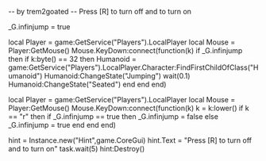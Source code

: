 -- by trem2goated
-- Press [R] to turn off and to turn on

_G.infinjump = true
 
local Player = game:GetService("Players").LocalPlayer
local Mouse = Player:GetMouse()
Mouse.KeyDown:connect(function(k)
if _G.infinjump then
if k:byte() == 32 then
Humanoid = game:GetService("Players").LocalPlayer.Character:FindFirstChildOfClass("Humanoid")
Humanoid:ChangeState("Jumping")
wait(0.1)
Humanoid:ChangeState("Seated")
end
end
end)
 
local Player = game:GetService("Players").LocalPlayer
local Mouse = Player:GetMouse()
Mouse.KeyDown:connect(function(k)
k = k:lower()
if k == "r" then
if _G.infinjump == true then
_G.infinjump = false
else
_G.infinjump = true
end
end
end)

hint = Instance.new("Hint",game.CoreGui)
hint.Text = "Press [R] to turn off and to turn on"
task.wait(5)
hint:Destroy()
